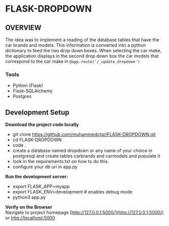 # FLASK-DROPDOWN

## OVERVIEW

The idea was to implement a reading of the database tables that have the car brands and models. This information is converted into a python dictionary to feed the two drop down boxes. When selecting the car make, the application displays in the second drop down box the car models that correspond to the car make in ``` @app.route('/_update_dropdown') ```

### Tools
 * Python (Flask)
 * Flask-SQLAlchemy
 * Postgres

## Development Setup
 **Download the project code locally**

* git clone https://github.com/muhammedctgr/FLASK-DROPDOWN.git
* cd FLASK-DROPDOWN 
* code .
* create a database named dropdown or any name of your choice in postgresql and create tables carbrands and carmodels and populate it
* look in the requirements.txt on how to do this.
* configure your db uri in app.py


 **Run the development server:**

* export FLASK_APP=myapp
* export FLASK_ENV=development # enables debug mode
* python3 app.py


 **Verify on the Browser**<br>
Navigate to project homepage [http://127.0.0.1:5000/](http://127.0.0.1:5000/) or [http://localhost:5000](http://localhost:5000) 
